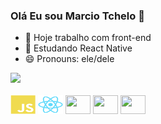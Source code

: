 ### Olá Eu sou Marcio Tchelo 👋

- 🔭 Hoje trabalho com front-end
- 🌱 Estudando React Native
- 😄 Pronouns: ele/dele
  
<picture>
  <source
    srcset="https://github-readme-stats.vercel.app/api?username=marciotchelo&show_icons=true&theme=dark"
    media="(prefers-color-scheme: dark)"
  />
  <source
    srcset="https://github-readme-stats.vercel.app/api?username=marciotchelo&show_icons=true"
    media="(prefers-color-scheme: light), (prefers-color-scheme: no-preference)"
  />
  <img src="https://github-readme-stats.vercel.app/api?username=marciotchelo&show_icons=true" />
</picture>

<div style="display: inline_block"><br>
  <img align="center"  height="30" width="40" src="https://raw.githubusercontent.com/devicons/devicon/master/icons/javascript/javascript-plain.svg"/>
  <img align="center"  height="30" width="40" src="https://raw.githubusercontent.com/devicons/devicon/master/icons/react/react-original.svg"/>
  <img align="center"  height="30" width="40" src="https://cdn.jsdelivr.net/gh/devicons/devicon/icons/figma/figma-original.svg"/>
  <img align="center"  height="30" width="40" src="https://cdn.jsdelivr.net/gh/devicons/devicon/icons/wordpress/wordpress-original.svg"/>
  <img align="center"  height="30" width="40" src="https://cdn.jsdelivr.net/gh/devicons/devicon/icons/photoshop/photoshop-plain.svg" />
 
      
          
          
</div>

##

